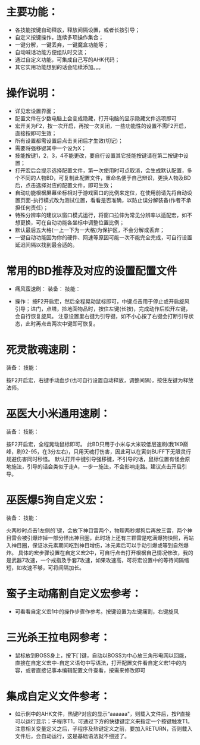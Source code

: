 # 主要功能：
* 各技能按键自动释放，释放间隔设置，或者长按引导；
* 自定义按键操作，连续多项操作集合；
* 一键分解，一键丢弃，一键魔盒功能等；
* 自动喊话功能方便组队时交流；
* 通过自定义功能，可集成自己写的AHK代码；
* 其它实用功能想到的话会陆续添加。。。

# 操作说明：
* 详见宏设置界面；
* 配置文件在少数电脑上会变成隐藏，打开电脑的显示隐藏文件选项即可
* 宏开关为F2，按一次开启，再按一次关闭，一些功能性的设置不需F2开启，直接按即可生效；
* 所有设置都需设置后点击关闭后才生效(切记)；
* 需要将强移键其中一个设为X；
* 技能按键1，2，3，4不能更改，要自行设置其它技能按键请在第二按键中设置；
* 打开宏后会提示选择配置文件，第一次使用时可点取消，会生成默认配置，多个不同的人物BD，可复制此配置文件，重命名便于自己辩识，更换人物及BD后，点击选择对应的配置文件，即可生效；
* 自动功能根椐屏幕坐标相对于游戏窗口的比例来定位，在使用前请先将自动设置页面-执行模式改为测试位置，看看是否准确，以防止误分解装备(作者不承担任何责任)；
* 特殊分辨率的建议以窗口模式运行，将窗口拉伸为常见分辨率以适配宏，如不想更换，可在自动功能各坐标中调整位置比例；
* 默认最后五大格(一上一下为一大格)为保护区，不会分解或丢弃；
* 一键自动功能因为你的硬件、网速等原因可能一次不能完全完成，可自行设置延迟间隔以找到最合适的。

# 常用的BD推荐及对应的设置配置文件
* 痛风蛮速刷：
装备：
技能：

* 操作：
按F2开启宏，然后全程晃动鼠标即可，中键点击用于停止或开启旋风引导；进门，点塔，捡地面物品时，按住左键(长按)，完成动作后松开左键，会自行恢复旋风。 注意设置里右键为引导键，如不小心按了右键会打断引导状态，此时再点击两次中键即可恢复。

# 死灵散魂速刷：
装备：
技能：

按F2开启宏，右键手动血步(也可自行设置自动释放，调整间隔)，按住左键为释放法师。

# 巫医大小米通用速刷：
装备：
技能：

按F2开启宏，全程晃动鼠标即可。 此BD只用于小米与大米较低层速刷(我1K9巅峰，刷92-95，在3分左右)，只用天魂打伤害，因此可以在寅剑BUFF下无限灵行规避伤害同时秒怪。
默认打开中键引导强移键，不引导的话，鼠标位置有怪会原地施法，引导的话会类似于走A，一步一施法，不会影响走路。建议点击开启引导。

# 巫医爆5狗自定义宏：
装备：
技能：

火两秒时点击1左侧的`键，会放下神目雷两个，物理两秒爆狗后再放三雷，两个神目雷会被引爆炸掉一部分怪出神目圈，此时场上还有三颗雷是吃满爆狗快照，再站入神目圈，保证冰元素期间吃到神目增伤，冰元素后可以手动引爆或等到自然爆炸。
具体的宏步骤设置在自定义宏2中，可自行点击打开根椐自己情况修改，我的是武器7攻速，一个戒指及手套7攻速，如果攻速高，可将宏设置中的等待间隔缩短，如攻速不够，可将间隔加长。

# 蛮子主动痛割自定义宏参考：
* 可看看自定义宏1中的操作步骤作参考。按键设置为左键痛割，右键旋风

# 三光杀王拉电网参考：
* 鼠标放到BOSS身上，按下[`]键，自动以BOSS为中心放三角形电网以回能，直接在自定义宏中-自定义语句中写语法，打开配置文件看自定义宏1中的内容，或者直接记事本编辑配置文件查看，按需来修改即可

# 集成自定义文件参考：
* 如示例中的AHK文件，热键P对应的显示“aaaaaa"，则载入文件后，按P直接可以运行显示；子程序T1，可通过下方的快捷键定义来指定一个按键触发T1。
注意相关变量定义之后，子程序及热键定义之前，要加入RETURN，否则载入文件后，会自动运行，这是基础语法就不细述了。
